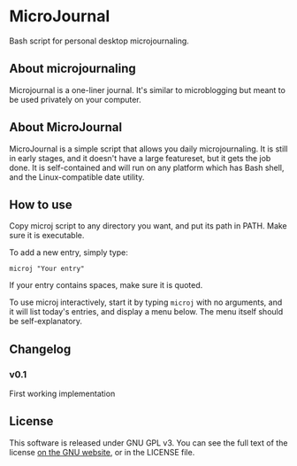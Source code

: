 # MicroJournal

Bash script for personal desktop microjournaling.

## About microjournaling

Microjournal is a one-liner journal. It's similar to microblogging but meant to
be used privately on your computer.

## About MicroJournal

MicroJournal is a simple script that allows you daily microjournaling. It is 
still in early stages, and it doesn't have a large featureset, but it gets the
job done. It is self-contained and will run on any platform which has Bash
shell, and the Linux-compatible date utility.

## How to use

Copy microj script to any directory you want, and put its path in PATH. Make
sure it is executable.

To add a new entry, simply type:

    microj "Your entry"

If your entry contains spaces, make sure it is quoted.

To use microj interactively, start it by typing ``microj`` with no arguments,
and it will list today's entries, and display a menu below. The menu itself
should be self-explanatory.

## Changelog

### v0.1

First working implementation

## License

This software is released under GNU GPL v3. You can see the full text of the
license [on the GNU website](http://www.gnu.org/licenses/gpl-3.0.txt), or 
in the LICENSE file.
